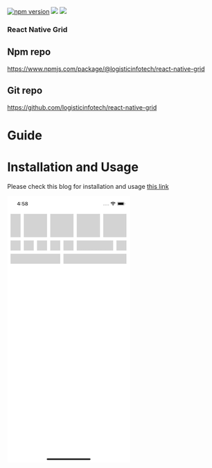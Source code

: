 <p align="left">
    <a href="https://www.npmjs.com/package/@logisticinfotech/react-native-grid"><img alt="npm version" src="https://img.shields.io/badge/npm-v1.0.2-green.svg"></a>
    <a href="https://www.npmjs.com/package/@logisticinfotech/react-native-grid"><img src="https://img.shields.io/badge/downloads-%3E1K-yellow.svg"></a>
    <a href="https://www.npmjs.com/package/@logisticinfotech/react-native-grid"<><img src="https://img.shields.io/badge/license-MIT-orange.svg"></a>
</p>

### React Native Grid

## Npm repo
https://www.npmjs.com/package/@logisticinfotech/react-native-grid

## Git repo
https://github.com/logisticinfotech/react-native-grid

# Guide

# Installation and Usage
Please check this blog for installation and usage [this link](https://www.logisticinfotech.com/blog/react-native-grid-library/)

![](RNGrid.png)

<!-- 

## Properties

### Basic

#### For Container

| Prop | Default | Type | Description |
| ------ | -------- | ----- | ------------- |
| height | Screen Height | `Number` | Height of the container. |
| isNested | false | `Bool` | True if Container is nested. |
| backgroundColor | white | `String` | Background color of Container. |
| style | null | `style` | Style of Container. |

#### For Square

| Prop | Default | Type | Description |
| ------ | -------- | ----- | ------------- |
| xSquares | 1 | `Number` | Number of squares you want horizontally.  |
| ySquares | 1 | `Number` | Number of squares you want vertically. |
| backgroundColor | #D3D3D3 | `String` | Background color of Square. |
| allowHeightExcess | false | `Bool` | Allow height access to square or not. |
| fullScreenWidth | false | `Bool` | Allow full screen width grid or not. |
| style | null | `style` | Style of Square. | -->
